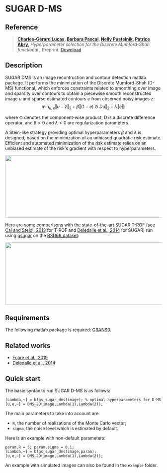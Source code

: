 SUGAR D-MS
===

## Reference

> **[Charles-Gérard Lucas](https://perso.ens-lyon.fr/charles.lucas), [Barbara Pascal](https://bpascal-fr.github.io), [Nelly Pustelnik](http://perso.ens-lyon.fr/nelly.pustelnik/), [Patrice Abry](https://perso.ens-lyon.fr/patrice.abry),**
*Hyperparameter selection for the Discrete Mumford-Shah functional ,* 
Preprint. [Download](https://arxiv.org/pdf/2109.13651.pdf)

## Description
SUGAR DMS is an image recontruction and contour detection matlab package. It performs the minimization of the Discrete Mumford-Shah (D-MS) functional, which enforces constraints related to smoothing over image and sparsity over contours to obtain a piecewise smooth reconstructed image $u$ and sparse estimated contours $e$ from observed noisy images $z$:
$$\min_{u,e} \Vert u - z \Vert_2 +  \beta \Vert (1-e) \odot Du \Vert_2 + \lambda \Vert e \Vert_1$$

where $\odot$ denotes the component-wise product, D is a discrete difference operator, and $\beta > 0$ and $\lambda > 0$ are regularization parameters.

A Stein-like strategy providing optimal hyperparameters $\beta$ and $\lambda$ is designed, based on the minimization of an unbiased quadratic risk estimate. Efficient and automated minimization of the risk estimate relies on an unbiased estimate of the risk's gradient with respect to hyperparameters.

<p align="center">
  <img width="600" height="200" src="http://perso.ens-lyon.fr/charles.lucas/images/DMSdenoising.svg">
</p>

Here are some comparisons with the state-of-the-art SUGAR T-ROF (see [Cai and Steidl, 2013](https://page.math.tu-berlin.de/~steidl/PDFs/CaiSte13.pdf) for T-ROF and [Deledalle et al., 2014](https://arxiv.org/pdf/1405.1164.pdf) for SUGAR) run using [gsugar](https://github.com/bpascal-fr/gsugar) on the [BSD69 dataset](https://paperswithcode.com/dataset/bsd):
<p align="center">
  <img width="600" height="200" src="http://perso.ens-lyon.fr/charles.lucas/images/SUGARDMSresults.png">
</p>

## Requirements
The following matlab package is required: [GRANS0](https://gitlab.com/timmitchell/GRANSO/).

## Related works
  - [Foare et al., 2019](https://hal.archives-ouvertes.fr/hal-01782346/document)
  - [Deledalle et al., 2014](https://arxiv.org/pdf/1405.1164)
  
## Quick start
The basic syntax to run SUGAR D-MS is as follows:

```
[Lambda,~] = bfgs_sugar_dms(image); % optimal hyperparameters for D-MS
[u,e,~] = DMS_2D(image,Lambda(1),Lambda(2));
```


The main parameters to take into account are:

  - `R`, the number of realizations of the Monte Carlo vector;
  - `sigma`, the noise level which is estimated by default.
    
Here is an example with non-default parameters:
```
param.R = 5; param.sigma = 0.1;
[Lambda,~] = bfgs_sugar_dms(image,param);
[u,e,~] = DMS_2D(image,Lambda(1),Lambda(2));
```
An example with simulated images can also be found in the `example` folder.
